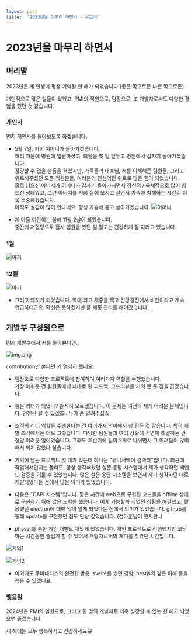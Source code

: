 ```yaml
---
layout: post
title:  "2023년을 마무리 하면서 - 유호석"
---
```

# 2023년을 마무리 하면서  

## 머리말

2023년은 제 인생에 평생 기억될 한 해가 되었습니다.(좋은 쪽으로든 나쁜 쪽으로든)

개인적으로 많은 일들이 있었고, PMI의 직원으로, 팀장으로, 또 개발자로써도 다양한 경험을 했던 것 같습니다.

### 개인사

먼저 개인사를 돌아보도록 하겠습니다.

- 5월 7일, 저희 어머니가 돌아가셨습니다.  
  허리 때문에 병원에 입원하셨고, 퇴원을 몇 일 앞두고 병원에서 갑자기 돌아가셨습니다.  
  감당할 수 없을 슬픔을 겪였지만, 가족들과 대표님, 저를 이해해준 팀원들, 그리고 위로해주셨던 모든 직원분들, 여러분의 진심어린 위로로 많은 힘이 되었습니다.  
  홀로 남으신 아버지가 어머니가 갑자기 돌아가시면서 정신적 / 육체적으로 많이 힘드신 상태였고, 그런 아버지를 저희 집에 모시고 살면서 가족과 함께하는 시간이 더욱 소중해졌습니다.  
  아직도 실감이 많이 안나네요. 평생 가슴에 묻고 살아가겠습니다.
  ![어머니](IMG_5517.JPEG)


- 제 아들 이안이는 올해 11월 2살이 되었습니다.   
    중간에 저혈당으로 잠시 입원을 했던 일 말고는 건강하게 잘 자라고 있습니다.

### 1월
![아기](IMG_6210.JPEG)

### 12월
![아기](IMG_9583.JPG)


- 그리고 돼지가 되었습니다. 역대 최고 체중을 찍고 건강검진에서 비만이라고 계속 언급하더군요. 확신은 못하겠지만
  좀 체중 관리를 해야겠습니다...


## 개발부 구성원으로

PMI 개발부에서 저를 돌아본다면..

![img.png](img.png)

contribution만 본다면 꽤 열심히 했네요.

- 팀장으로 다양한 프로젝트에 참여하여 여러가지 역할을 수행했습니다.   
가장 아쉬운 건 팀원들에게 제대로 된 피드백, 코드리뷰를 거의 못 준 점을 꼽겠습니다.


- 좋은 리더가 되었나?
솔직히 모르겠습니다. 이 문제는 여전히 제게 어려운 문제입니다. 언젠간 될 수 있겠죠.. 누가 좀 알려주십쇼
 

- 조직의 리더 역할을 수행한다는 건 여러가지 의미에서 참 힘든 것 같습니다. 특히 개발 조직에서는 더욱 그렇습니다.
다양한 팀원들과 여러 상황에 직면해 해결하는 건 정말 어려운 일이었습니다. 그래도 후반기에 팀이 2개로 나뉘면서 그 어려움이 많이
해서 되지 않았나 싶습니다.


- 기억에 남는 프로젝트 몇 개가 있는데 하나는 "유니서베이 컬렉터"입니다. 최근에 작업해서인지는 몰라도, 항상 생각해왔던 설문 응답 시스템에서
제가 생각하던 백앤드 검증을 이룰 수 있었습니다. 많은 설문 응답 시스템을 보면서 제가 생각하던 대로 개발되었다는 점에서 많은 의미가 있었습니다.


- 다음은 "CAPI 시스템"입니다.
짧은 시간에 web으로 구현된 코드들을 offline 상태로 구현하기 위해 많은 노력을 했습니다. 이게 가능할까 싶었던 상황을 해결했고,
활용했던 electron에 대해 많이 알게 되었다는 점에서 의미가 있었습니다. github를 통해 update를 구현했던 점도 인상 깊었습니다. (전다훈님이 했지만..)


- phaser를 통한 게임 개발도 재밌게 했었습니다. 개인 프로젝트로 진행했지만 코딩하는 시간동안 즐겁게 할 수 있어서 개발자로써의 재미를 찾았던 시간입니다. 

![게임1](img_1.png)

![게임2](img_2.png)

- 이외에도 쿠버네티스의 완전한 활용, svelte를 썼던 경험, nestjs의 깊은 이해 등을 꼽을 수 있겠네요.

### 맺음말

2024년은 PMI의 일원으로, 그리고 한 명의 개발자로 더욱 성장할 수 있는 한 해가 되었으면 좋겠습니다.

새 해에는 모두 행복하시고 건강하세요😀

